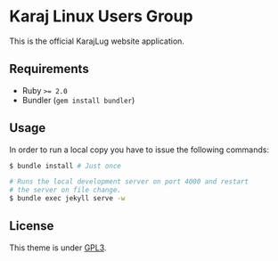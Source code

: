 # Karaj Linux Users Group
This is the official KarajLug website application.

## Requirements
* Ruby `>= 2.0`
* Bundler (`gem install bundler`)

## Usage
In order to run a local copy you have to issue the following commands:

```bash
$ bundle install # Just once

# Runs the local development server on port 4000 and restart
# the server on file change.
$ bundle exec jekyll serve -w
```

## License

This theme is under [GPL3](assets/LICENSE).
